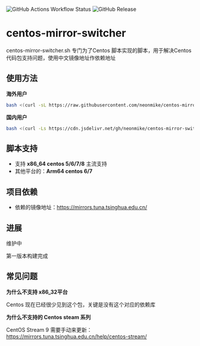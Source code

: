 ![GitHub Actions Workflow Status](https://img.shields.io/github/actions/workflow/status/neonmike/centos-mirror-switcher/blank.yml)
![GitHub Release](https://img.shields.io/github/v/release/neonmike/centos-mirror-switcher)

# centos-mirror-switcher

centos-mirror-switcher.sh 专门为了Centos 脚本实现的脚本，用于解决Centos代码包支持问题，使用中文镜像地址作依赖地址

## 使用方法

**海外用户**

```bash
bash <(curl -sL https://raw.githubusercontent.com/neonmike/centos-mirror-switcher/main/centos-mirror-switcher.sh)

```
**国内用户**
```bash
bash <(curl -Ls https://cdn.jsdelivr.net/gh/neonmike/centos-mirror-switcher@main/centos-mirror-switcher.sh) 
```


## 脚本支持


- 支持 **x86_64 centos 5/6/7/8** 主流支持
- 其他平台的：**Arm64 centos 6/7**

## 项目依赖

- 依赖的镜像地址：https://mirrors.tuna.tsinghua.edu.cn/

## 进展

维护中

第一版本构建完成


## 常见问题

**为什么不支持 x86_32平台**

Centos 现在已经很少见到这个包，关键是没有这个对应的依赖库

**为什么不支持的 Centos steam 系列**

CentOS Stream 9 需要手动来更新：https://mirrors.tuna.tsinghua.edu.cn/help/centos-stream/
